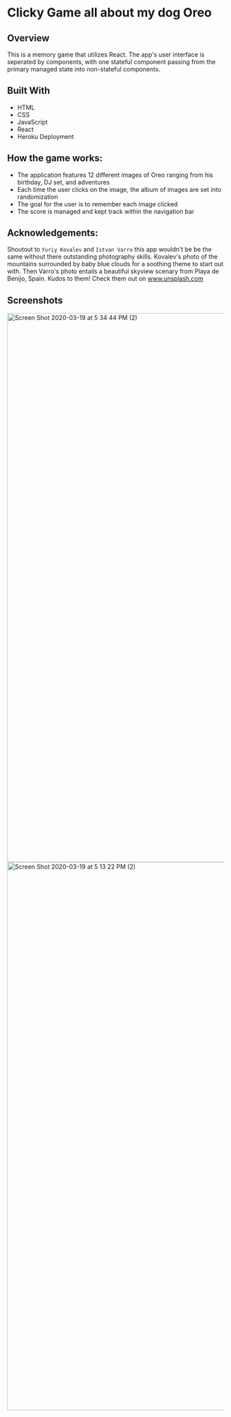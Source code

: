 # Clicky Game all about my dog Oreo

## Overview

This is a memory game that utilizes React. The app's user interface is seperated by components, with one stateful component passing from the primary managed state into non-stateful components.

## Built With
* HTML
* CSS
* JavaScript
* React
* Heroku Deployment

## How the game works:
* The application features 12 different images of Oreo ranging from his birthday, DJ set, and adventures
* Each time the user clicks on the image, the album of images are set into randomization
* The goal for the user is to remember each image clicked
* The score is managed and kept track within the navigation bar

## Acknowledgements:
Shoutout to `Yuriy Kovalev` and `Istvan Varro` this app wouldn't be be the same without there outstanding photography skills. Kovalev's photo of the mountains surrounded by baby blue clouds for a soothing theme to start out with. Then Varro's photo entails a beautiful skyview scenary from Playa de Benijo, Spain. Kudos to them! Check them out on www.unsplash.com

## Screenshots
<img width="1277" alt="Screen Shot 2020-03-19 at 5 34 44 PM (2)" src="https://user-images.githubusercontent.com/55514757/77118147-f5d75000-6a09-11ea-84ef-dbc8e323ea3e.png">

<img width="1275" alt="Screen Shot 2020-03-19 at 5 13 22 PM (2)" src="https://user-images.githubusercontent.com/55514757/77118143-f07a0580-6a09-11ea-9bc5-8a00e95440f4.png">


